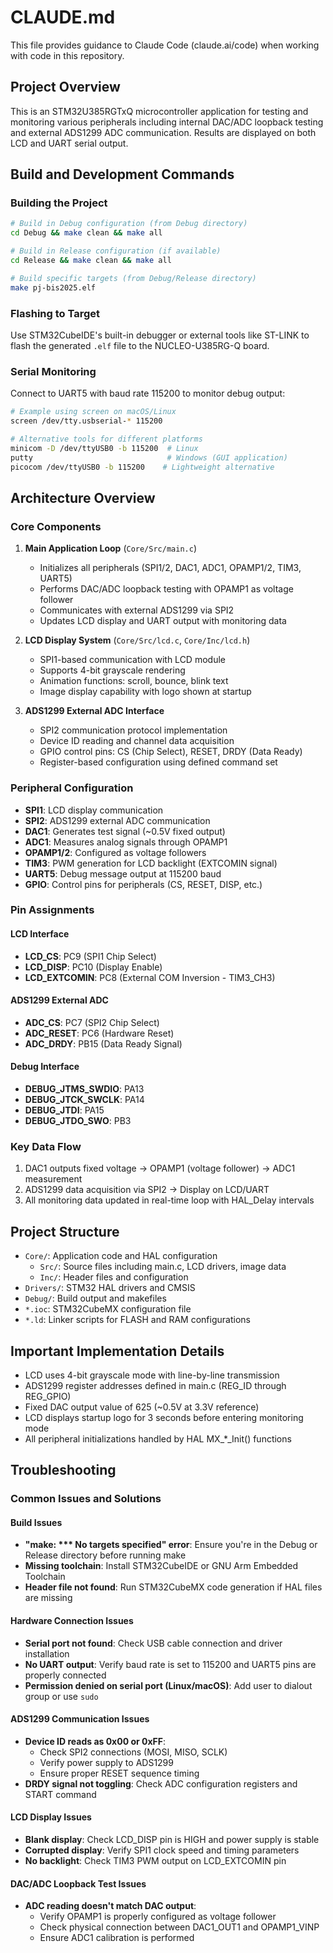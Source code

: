 # CLAUDE.md

This file provides guidance to Claude Code (claude.ai/code) when working with code in this repository.

## Project Overview

This is an STM32U385RGTxQ microcontroller application for testing and monitoring various peripherals including internal DAC/ADC loopback testing and external ADS1299 ADC communication. Results are displayed on both LCD and UART serial output.

## Build and Development Commands

### Building the Project
```bash
# Build in Debug configuration (from Debug directory)
cd Debug && make clean && make all

# Build in Release configuration (if available)
cd Release && make clean && make all

# Build specific targets (from Debug/Release directory)
make pj-bis2025.elf
```

### Flashing to Target
Use STM32CubeIDE's built-in debugger or external tools like ST-LINK to flash the generated `.elf` file to the NUCLEO-U385RG-Q board.

### Serial Monitoring
Connect to UART5 with baud rate 115200 to monitor debug output:
```bash
# Example using screen on macOS/Linux
screen /dev/tty.usbserial-* 115200

# Alternative tools for different platforms
minicom -D /dev/ttyUSB0 -b 115200  # Linux
putty                              # Windows (GUI application)
picocom /dev/ttyUSB0 -b 115200    # Lightweight alternative
```

## Architecture Overview

### Core Components

1. **Main Application Loop** (`Core/Src/main.c`)
   - Initializes all peripherals (SPI1/2, DAC1, ADC1, OPAMP1/2, TIM3, UART5)
   - Performs DAC/ADC loopback testing with OPAMP1 as voltage follower
   - Communicates with external ADS1299 via SPI2
   - Updates LCD display and UART output with monitoring data

2. **LCD Display System** (`Core/Src/lcd.c`, `Core/Inc/lcd.h`)
   - SPI1-based communication with LCD module
   - Supports 4-bit grayscale rendering
   - Animation functions: scroll, bounce, blink text
   - Image display capability with logo shown at startup

3. **ADS1299 External ADC Interface**
   - SPI2 communication protocol implementation
   - Device ID reading and channel data acquisition
   - GPIO control pins: CS (Chip Select), RESET, DRDY (Data Ready)
   - Register-based configuration using defined command set

### Peripheral Configuration

- **SPI1**: LCD display communication
- **SPI2**: ADS1299 external ADC communication
- **DAC1**: Generates test signal (~0.5V fixed output)
- **ADC1**: Measures analog signals through OPAMP1
- **OPAMP1/2**: Configured as voltage followers
- **TIM3**: PWM generation for LCD backlight (EXTCOMIN signal)
- **UART5**: Debug message output at 115200 baud
- **GPIO**: Control pins for peripherals (CS, RESET, DISP, etc.)

### Pin Assignments

#### LCD Interface
- **LCD_CS**: PC9 (SPI1 Chip Select)
- **LCD_DISP**: PC10 (Display Enable)
- **LCD_EXTCOMIN**: PC8 (External COM Inversion - TIM3_CH3)

#### ADS1299 External ADC
- **ADC_CS**: PC7 (SPI2 Chip Select)
- **ADC_RESET**: PC6 (Hardware Reset)
- **ADC_DRDY**: PB15 (Data Ready Signal)

#### Debug Interface
- **DEBUG_JTMS_SWDIO**: PA13
- **DEBUG_JTCK_SWCLK**: PA14
- **DEBUG_JTDI**: PA15
- **DEBUG_JTDO_SWO**: PB3

### Key Data Flow

1. DAC1 outputs fixed voltage → OPAMP1 (voltage follower) → ADC1 measurement
2. ADS1299 data acquisition via SPI2 → Display on LCD/UART
3. All monitoring data updated in real-time loop with HAL_Delay intervals

## Project Structure

- `Core/`: Application code and HAL configuration
  - `Src/`: Source files including main.c, LCD drivers, image data
  - `Inc/`: Header files and configuration
- `Drivers/`: STM32 HAL drivers and CMSIS
- `Debug/`: Build output and makefiles
- `*.ioc`: STM32CubeMX configuration file
- `*.ld`: Linker scripts for FLASH and RAM configurations

## Important Implementation Details

- LCD uses 4-bit grayscale mode with line-by-line transmission
- ADS1299 register addresses defined in main.c (REG_ID through REG_GPIO)
- Fixed DAC output value of 625 (~0.5V at 3.3V reference)
- LCD displays startup logo for 3 seconds before entering monitoring mode
- All peripheral initializations handled by HAL MX_*_Init() functions

## Troubleshooting

### Common Issues and Solutions

#### Build Issues
- **"make: *** No targets specified" error**: Ensure you're in the Debug or Release directory before running make
- **Missing toolchain**: Install STM32CubeIDE or GNU Arm Embedded Toolchain
- **Header file not found**: Run STM32CubeMX code generation if HAL files are missing

#### Hardware Connection Issues
- **Serial port not found**: Check USB cable connection and driver installation
- **No UART output**: Verify baud rate is set to 115200 and UART5 pins are properly connected
- **Permission denied on serial port (Linux/macOS)**: Add user to dialout group or use `sudo`

#### ADS1299 Communication Issues
- **Device ID reads as 0x00 or 0xFF**: 
  - Check SPI2 connections (MOSI, MISO, SCLK)
  - Verify power supply to ADS1299
  - Ensure proper RESET sequence timing
- **DRDY signal not toggling**: Check ADC configuration registers and START command

#### LCD Display Issues
- **Blank display**: Check LCD_DISP pin is HIGH and power supply is stable
- **Corrupted display**: Verify SPI1 clock speed and timing parameters
- **No backlight**: Check TIM3 PWM output on LCD_EXTCOMIN pin

#### DAC/ADC Loopback Test Issues
- **ADC reading doesn't match DAC output**: 
  - Verify OPAMP1 is properly configured as voltage follower
  - Check physical connection between DAC1_OUT1 and OPAMP1_VINP
  - Ensure ADC1 calibration is performed